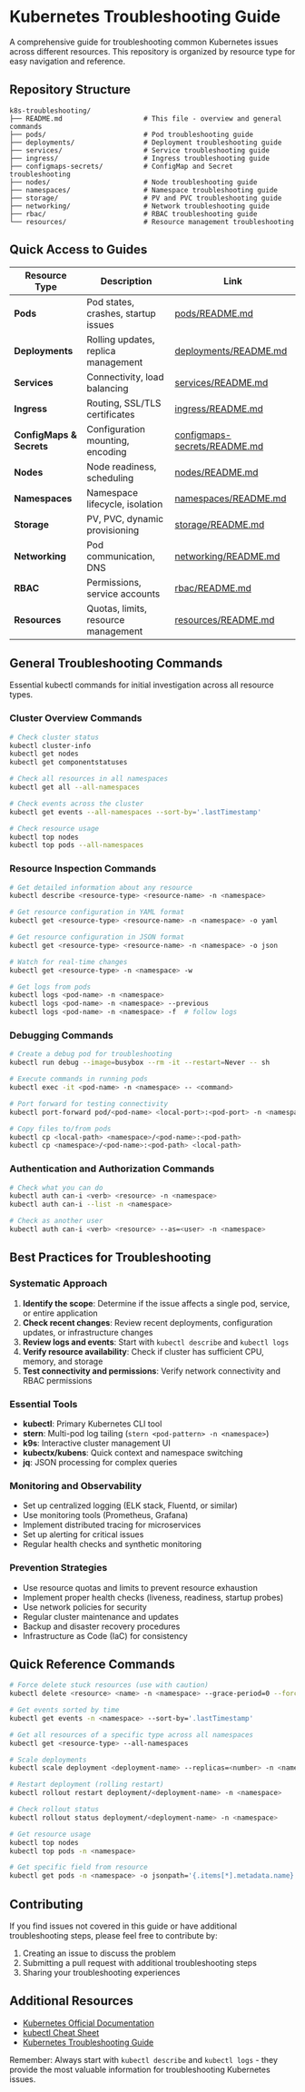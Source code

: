 # Kubernetes Troubleshooting Guide

A comprehensive guide for troubleshooting common Kubernetes issues across different resources. This repository is organized by resource type for easy navigation and reference.

## Repository Structure

```
k8s-troubleshooting/
├── README.md                    # This file - overview and general commands
├── pods/                        # Pod troubleshooting guide
├── deployments/                 # Deployment troubleshooting guide
├── services/                    # Service troubleshooting guide
├── ingress/                     # Ingress troubleshooting guide
├── configmaps-secrets/          # ConfigMap and Secret troubleshooting
├── nodes/                       # Node troubleshooting guide
├── namespaces/                  # Namespace troubleshooting guide
├── storage/                     # PV and PVC troubleshooting guide
├── networking/                  # Network troubleshooting guide
├── rbac/                        # RBAC troubleshooting guide
└── resources/                   # Resource management troubleshooting
```

## Quick Access to Guides

| Resource Type | Description | Link |
|---------------|-------------|------|
| **Pods** | Pod states, crashes, startup issues | [pods/README.md](./pods/README.md) |
| **Deployments** | Rolling updates, replica management | [deployments/README.md](./deployments/README.md) |
| **Services** | Connectivity, load balancing | [services/README.md](./services/README.md) |
| **Ingress** | Routing, SSL/TLS certificates | [ingress/README.md](./ingress/README.md) |
| **ConfigMaps & Secrets** | Configuration mounting, encoding | [configmaps-secrets/README.md](./configmaps-secrets/README.md) |
| **Nodes** | Node readiness, scheduling | [nodes/README.md](./nodes/README.md) |
| **Namespaces** | Namespace lifecycle, isolation | [namespaces/README.md](./namespaces/README.md) |
| **Storage** | PV, PVC, dynamic provisioning | [storage/README.md](./storage/README.md) |
| **Networking** | Pod communication, DNS | [networking/README.md](./networking/README.md) |
| **RBAC** | Permissions, service accounts | [rbac/README.md](./rbac/README.md) |
| **Resources** | Quotas, limits, resource management | [resources/README.md](./resources/README.md) |

## General Troubleshooting Commands

Essential kubectl commands for initial investigation across all resource types.

### Cluster Overview Commands

```bash
# Check cluster status
kubectl cluster-info
kubectl get nodes
kubectl get componentstatuses

# Check all resources in all namespaces
kubectl get all --all-namespaces

# Check events across the cluster
kubectl get events --all-namespaces --sort-by='.lastTimestamp'

# Check resource usage
kubectl top nodes
kubectl top pods --all-namespaces
```

### Resource Inspection Commands

```bash
# Get detailed information about any resource
kubectl describe <resource-type> <resource-name> -n <namespace>

# Get resource configuration in YAML format
kubectl get <resource-type> <resource-name> -n <namespace> -o yaml

# Get resource configuration in JSON format
kubectl get <resource-type> <resource-name> -n <namespace> -o json

# Watch for real-time changes
kubectl get <resource-type> -n <namespace> -w

# Get logs from pods
kubectl logs <pod-name> -n <namespace>
kubectl logs <pod-name> -n <namespace> --previous
kubectl logs <pod-name> -n <namespace> -f  # follow logs
```

### Debugging Commands

```bash
# Create a debug pod for troubleshooting
kubectl run debug --image=busybox --rm -it --restart=Never -- sh

# Execute commands in running pods
kubectl exec -it <pod-name> -n <namespace> -- <command>

# Port forward for testing connectivity
kubectl port-forward pod/<pod-name> <local-port>:<pod-port> -n <namespace>

# Copy files to/from pods
kubectl cp <local-path> <namespace>/<pod-name>:<pod-path>
kubectl cp <namespace>/<pod-name>:<pod-path> <local-path>
```

### Authentication and Authorization Commands

```bash
# Check what you can do
kubectl auth can-i <verb> <resource> -n <namespace>
kubectl auth can-i --list -n <namespace>

# Check as another user
kubectl auth can-i <verb> <resource> --as=<user> -n <namespace>
```

## Best Practices for Troubleshooting

### Systematic Approach

1. **Identify the scope**: Determine if the issue affects a single pod, service, or entire application
2. **Check recent changes**: Review recent deployments, configuration updates, or infrastructure changes
3. **Review logs and events**: Start with `kubectl describe` and `kubectl logs`
4. **Verify resource availability**: Check if cluster has sufficient CPU, memory, and storage
5. **Test connectivity and permissions**: Verify network connectivity and RBAC permissions

### Essential Tools

- **kubectl**: Primary Kubernetes CLI tool
- **stern**: Multi-pod log tailing (`stern <pod-pattern> -n <namespace>`)
- **k9s**: Interactive cluster management UI
- **kubectx/kubens**: Quick context and namespace switching
- **jq**: JSON processing for complex queries

### Monitoring and Observability

- Set up centralized logging (ELK stack, Fluentd, or similar)
- Use monitoring tools (Prometheus, Grafana)
- Implement distributed tracing for microservices
- Set up alerting for critical issues
- Regular health checks and synthetic monitoring

### Prevention Strategies

- Use resource quotas and limits to prevent resource exhaustion
- Implement proper health checks (liveness, readiness, startup probes)
- Use network policies for security
- Regular cluster maintenance and updates
- Backup and disaster recovery procedures
- Infrastructure as Code (IaC) for consistency

## Quick Reference Commands

```bash
# Force delete stuck resources (use with caution)
kubectl delete <resource> <name> -n <namespace> --grace-period=0 --force

# Get events sorted by time
kubectl get events -n <namespace> --sort-by='.lastTimestamp'

# Get all resources of a specific type across all namespaces
kubectl get <resource-type> --all-namespaces

# Scale deployments
kubectl scale deployment <deployment-name> --replicas=<number> -n <namespace>

# Restart deployment (rolling restart)
kubectl rollout restart deployment/<deployment-name> -n <namespace>

# Check rollout status
kubectl rollout status deployment/<deployment-name> -n <namespace>

# Get resource usage
kubectl top nodes
kubectl top pods -n <namespace>

# Get specific field from resource
kubectl get pods -n <namespace> -o jsonpath='{.items[*].metadata.name}'
```

## Contributing

If you find issues not covered in this guide or have additional troubleshooting steps, please feel free to contribute by:

1. Creating an issue to discuss the problem
2. Submitting a pull request with additional troubleshooting steps
3. Sharing your troubleshooting experiences

## Additional Resources

- [Kubernetes Official Documentation](https://kubernetes.io/docs/)
- [kubectl Cheat Sheet](https://kubernetes.io/docs/reference/kubectl/cheatsheet/)
- [Kubernetes Troubleshooting Guide](https://kubernetes.io/docs/tasks/debug-application-cluster/)

Remember: Always start with `kubectl describe` and `kubectl logs` - they provide the most valuable information for troubleshooting Kubernetes issues.
